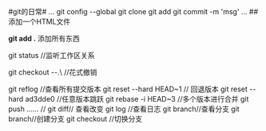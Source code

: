#git的日常#
...
git config --global
git clone
git add
git commit -m 'msg'
...
##添加一个HTML文件


**git add .**
添加所有东西

git status  //监听工作区关系

git checkout --.\   //花式撤销

git reflog //查看所有提交版本
git reset --hard HEAD~1  // 回退版本
git reset --hard ad3dde0 //任意版本跳跃
git rebase -i HEAD~3 //多个版本进行合并
git push ...... //
git diff// 查看改变
git log //查看日志
git branch//查看分支
git branch<name>//创建分支
git checkout <name> //切换分支

